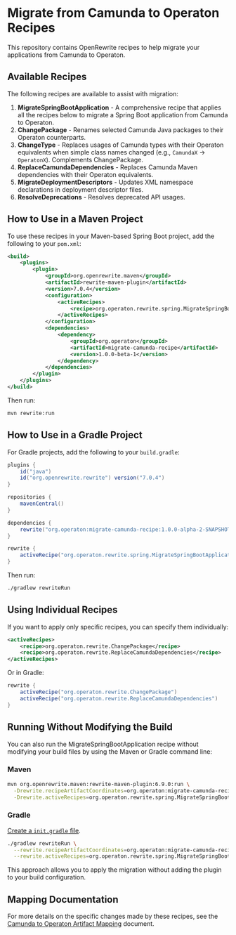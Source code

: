 # Migrate from Camunda to Operaton Recipes

This repository contains OpenRewrite recipes to help migrate your applications from Camunda to Operaton.

## Available Recipes

The following recipes are available to assist with migration:

1. **MigrateSpringBootApplication** - A comprehensive recipe that applies all the recipes below to migrate a Spring Boot application from Camunda to Operaton.
2. **ChangePackage** - Renames selected Camunda Java packages to their Operaton counterparts.
3. **ChangeType** - Replaces usages of Camunda types with their Operaton equivalents when simple class names changed (e.g., `CamundaX` -> `OperatonX`). Complements ChangePackage.
4. **ReplaceCamundaDependencies** - Replaces Camunda Maven dependencies with their Operaton equivalents.
5. **MigrateDeploymentDescriptors** - Updates XML namespace declarations in deployment descriptor files.
6. **ResolveDeprecations** - Resolves deprecated API usages.

## How to Use in a Maven Project

To use these recipes in your Maven-based Spring Boot project, add the following to your `pom.xml`:

```xml
<build>
    <plugins>
        <plugin>
            <groupId>org.openrewrite.maven</groupId>
            <artifactId>rewrite-maven-plugin</artifactId>
            <version>7.0.4</version>
            <configuration>
                <activeRecipes>
                    <recipe>org.operaton.rewrite.spring.MigrateSpringBootApplication</recipe>
                </activeRecipes>
            </configuration>
            <dependencies>
                <dependency>
                    <groupId>org.operaton</groupId>
                    <artifactId>migrate-camunda-recipe</artifactId>
                    <version>1.0.0-beta-1</version>
                </dependency>
            </dependencies>
        </plugin>
    </plugins>
</build>
```

Then run:

```bash
mvn rewrite:run
```

## How to Use in a Gradle Project

For Gradle projects, add the following to your `build.gradle`:

```groovy
plugins {
    id("java")
    id("org.openrewrite.rewrite") version("7.0.4")
}

repositories {
    mavenCentral()
}

dependencies {
    rewrite("org.operaton:migrate-camunda-recipe:1.0.0-alpha-2-SNAPSHOT")
}

rewrite {
    activeRecipe("org.operaton.rewrite.spring.MigrateSpringBootApplication")
}
```

Then run:

```bash
./gradlew rewriteRun
```

## Using Individual Recipes

If you want to apply only specific recipes, you can specify them individually:

```xml
<activeRecipes>
    <recipe>org.operaton.rewrite.ChangePackage</recipe>
    <recipe>org.operaton.rewrite.ReplaceCamundaDependencies</recipe>
</activeRecipes>
```

Or in Gradle:

```groovy
rewrite {
    activeRecipe("org.operaton.rewrite.ChangePackage")
    activeRecipe("org.operaton.rewrite.ReplaceCamundaDependencies")
}
```

## Running Without Modifying the Build

You can also run the MigrateSpringBootApplication recipe without modifying your build files by using the Maven or Gradle command line:

### Maven

```bash
mvn org.openrewrite.maven:rewrite-maven-plugin:6.9.0:run \
  -Drewrite.recipeArtifactCoordinates=org.operaton:migrate-camunda-recipe:1.0.0-alpha-2-SNAPSHOT \
  -Drewrite.activeRecipes=org.operaton.rewrite.spring.MigrateSpringBootApplication
```

### Gradle

[Create a `init.gradle` file](https://docs.openrewrite.org/running-recipes/running-rewrite-on-a-gradle-project-without-modifying-the-build).

```bash
./gradlew rewriteRun \
  --rewrite.recipeArtifactCoordinates=org.operaton:migrate-camunda-recipe:1.0.0-alpha-2-SNAPSHOT \
  --rewrite.activeRecipes=org.operaton.rewrite.spring.MigrateSpringBootApplication
```

This approach allows you to apply the migration without adding the plugin to your build configuration.

## Mapping Documentation

For more details on the specific changes made by these recipes, see the [Camunda to Operaton Artifact Mapping](camunda-to-operaton-mapping.md) document.
